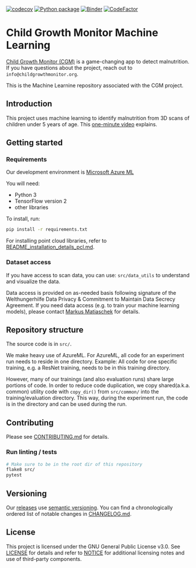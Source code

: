 [![codecov](https://codecov.io/gh/Welthungerhilfe/cgm-ml/branch/main/graph/badge.svg?token=LG8Q3NTVE1)](https://codecov.io/gh/Welthungerhilfe/cgm-ml)
[![Python package](https://github.com/Welthungerhilfe/cgm-ml/actions/workflows/continous-integration.yml/badge.svg?branch=main)](https://github.com/Welthungerhilfe/cgm-ml/actions/workflows/continous-integration.yml)
[![Binder](https://mybinder.org/badge_logo.svg)](https://mybinder.org/v2/gh/Welthungerhilfe/cgm-ml/HEAD)
[![CodeFactor](https://www.codefactor.io/repository/github/welthungerhilfe/cgm-ml/badge)](https://www.codefactor.io/repository/github/welthungerhilfe/cgm-ml)

# Child Growth Monitor Machine Learning

[Child Growth Monitor (CGM)](https://childgrowthmonitor.org) is a
game-changing app to detect malnutrition. If you have questions about the project, reach out to `info@childgrowthmonitor.org`.

This is the Machine Learnine repository associated with the CGM project.

## Introduction

This project uses machine learning to identify malnutrition from 3D scans of children under 5 years of age. This [one-minute video](https://www.youtube.com/watch?v=f2doV43jdwg) explains.

## Getting started

### Requirements

Our development environment is [Microsoft Azure ML](https://azure.microsoft.com/en-us/services/machine-learning/#security)

You will need:
* Python 3
* TensorFlow version 2
* other libraries

To install, run:

```bash
pip install -r requirements.txt
```

For installing point cloud libraries, refer to
[README_installation_details_pcl.md](README_installation_details_pcl.md).

### Dataset access

If you have access to scan data, you can use: `src/data_utils` to understand and visualize the data.

Data access is provided on as-needed basis following signature of the Welthungerhilfe Data Privacy & Commitment to
Maintain Data Secrecy Agreement. If you need data access (e.g. to train your machine learning models),
please contact [Markus Matiaschek](mailto:info@childgrowthmonitor.org) for details.

## Repository structure

The source code is in `src/`.

We make heavy use of AzureML.
For AzureML, all code for an experiment run needs to reside in one directory.
Example: All code for one specific training, e.g. a ResNet training, needs to be in this training directory.

However, many of our trainings (and also evaluation runs) share large portions of code.
In order to reduce code duplication, we copy shared(a.k.a. common) utility code with `copy_dir()` from `src/common/` into the training/evaluation directory.
This way, during the experiment run, the code is in the directory and can be used during the run.

## Contributing

Please see [CONTRIBUTING.md](CONTRIBUTING.md) for details.

### Run linting / tests

```bash
# Make sure to be in the root dir of this repository
flake8 src/
pytest
```

## Versioning

Our [releases](https://github.com/Welthungerhilfe/cgm-ml/releases) use [semantic versioning](http://semver.org). You can find a chronologically ordered list of notable changes in [CHANGELOG.md](CHANGELOG.md).

## License

This project is licensed under the GNU General Public License v3.0. See [LICENSE](LICENSE) for details and refer to [NOTICE](NOTICE) for additional licensing notes and use of third-party components.
